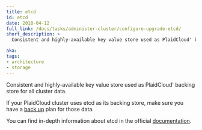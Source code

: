 ```yaml
---
title: etcd
id: etcd
date: 2018-04-12
full_link: /docs/tasks/administer-cluster/configure-upgrade-etcd/
short_description: >
  Consistent and highly-available key value store used as PlaidCloud' backing store for all cluster data.

aka: 
tags:
- architecture
- storage
---
```

 Consistent and highly-available key value store used as PlaidCloud' backing store for all cluster data.

<!--more-->

If your PlaidCloud cluster uses etcd as its backing store, make sure you have a
[back up](/docs/tasks/administer-cluster/configure-upgrade-etcd/#backing-up-an-etcd-cluster) plan
for those data.

You can find in-depth information about etcd in the official [documentation](https://etcd.io/docs/).
